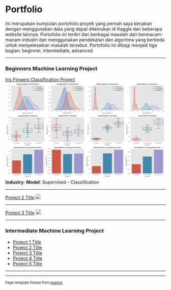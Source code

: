 # Portfolio

Ini merupakan kumpulan portofolio proyek yang pernah saya kerjakan dengan menggunakan data yang dapat ditemukan di Kaggle dan beberapa website lainnya. Portofolio ini terdiri dari berbagai masalah dari bermacam-macam industri dan menggunakan pendekatan dan algoritma yang berbeda untuk menyelesaikan masalah tersebut. Portofolio ini dibagi menjadi tiga bagian: beginner, intermediate, advanced. 

---
### Beginners Machine Learning Project

[Iris Flowers Classification Project](https://github.com/richardraphitaompusunggu/datascience_and_machinelearning/blob/master/Iris%20Species/Untitled1.ipynb)
<img src="images/iris_data_distribution_species.png?raw=true"/>
**Industry**:
**Model**: Supervised - Classification

---
[Project 2 Title](/pdf/sample_presentation.pdf)
<img src="images/dummy_thumbnail.jpg?raw=true"/>

---
[Project 3 Title](http://example.com/)
<img src="images/dummy_thumbnail.jpg?raw=true"/>

---

### Intermediate Machine Learning Project

- [Project 1 Title](http://example.com/)
- [Project 2 Title](http://example.com/)
- [Project 3 Title](http://example.com/)
- [Project 4 Title](http://example.com/)
- [Project 5 Title](http://example.com/)

---




---
<p style="font-size:11px">Page template forked from <a href="https://github.com/evanca/quick-portfolio">evanca</a></p>
<!-- Remove above link if you don't want to attibute -->
